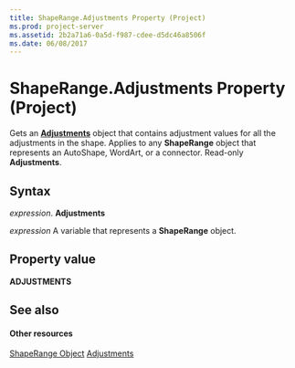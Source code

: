 ```yaml
---
title: ShapeRange.Adjustments Property (Project)
ms.prod: project-server
ms.assetid: 2b2a71a6-0a5d-f987-cdee-d5dc46a8506f
ms.date: 06/08/2017
---
```



# ShapeRange.Adjustments Property (Project)
Gets an  **[Adjustments](http://msdn.microsoft.com/en-us/library/office/ff838852%28v=office.15%29)** object that contains adjustment values for all the adjustments in the shape. Applies to any **ShapeRange** object that represents an AutoShape, WordArt, or a connector. Read-only **Adjustments**.

## Syntax

 _expression_. **Adjustments**

 _expression_ A variable that represents a **ShapeRange** object.


## Property value

 **ADJUSTMENTS**


## See also


#### Other resources


[ShapeRange Object](shaperange-object-project.md)
[Adjustments](http://msdn.microsoft.com/en-us/library/office/ff838852%28v=office.15%29)
